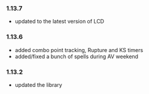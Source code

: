 ### 1.13.7

- updated to the latest version of LCD

### 1.13.6

- added combo point tracking, Rupture and KS timers
- added/fixed a bunch of spells during AV weekend

### 1.13.2

- updated the library
